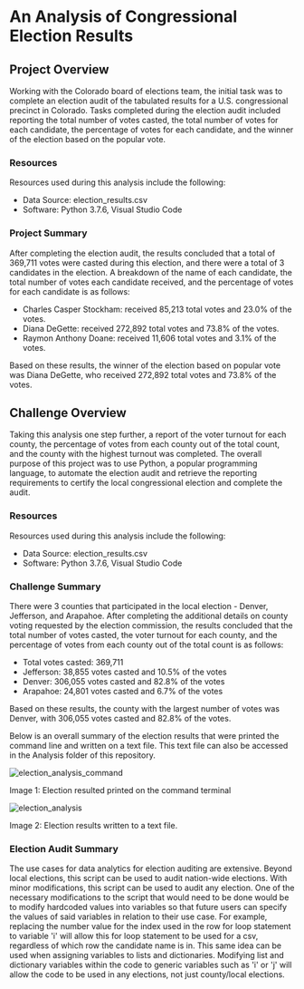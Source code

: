 # An Analysis of Congressional Election Results

## Project Overview
Working with the Colorado board of elections team, the initial task was to complete an election audit of the tabulated results for a U.S. congressional precinct in Colorado. Tasks completed during the election audit included reporting the total number of votes casted, the total number of votes for each candidate, the percentage of votes for each candidate, and the winner of the election based on the popular vote. 

### Resources
Resources used during this analysis include the following:
- Data Source: election_results.csv
- Software: Python 3.7.6, Visual Studio Code 

### Project Summary
After completing the election audit, the results concluded that a total of 369,711 votes were casted during this election, and there were a total of 3 candidates in the election. A breakdown of the name of each candidate, the total number of votes each candidate received, and the percentage of votes for each candidate is as follows:

- Charles Casper Stockham: received 85,213 total votes and 23.0% of the votes.
- Diana DeGette: received 272,892 total votes and 73.8% of the votes.
- Raymon Anthony Doane: received 11,606 total votes and 3.1% of the votes.

Based on these results, the winner of the election based on popular vote was Diana DeGette, who received 272,892 total votes and 73.8% of the votes.

## Challenge Overview
Taking this analysis one step further, a report of the voter turnout for each county, the percentage of votes from each county out of the total count, and the county with the highest turnout was completed. The overall purpose of this project was to use Python, a popular programming language, to automate the election audit and retrieve the reporting requirements to certify the local congressional election and complete the audit.

### Resources
Resources used during this analysis include the following:
- Data Source: election_results.csv
- Software: Python 3.7.6, Visual Studio Code 

### Challenge Summary
There were 3 counties that participated in the local election - Denver, Jefferson, and Arapahoe. After completing the additional details on county voting requested by the election commission, the results concluded that the total number of votes casted, the voter turnout for each county, and the percentage of votes from each county out of the total count is as follows:

- Total votes casted: 369,711
- Jefferson: 38,855 votes casted and 10.5% of the votes
- Denver: 306,055 votes casted and 82.8% of the votes
- Arapahoe: 24,801 votes casted and 6.7% of the votes 

Based on these results, the county with the largest number of votes was Denver, with 306,055 votes casted and 82.8% of the votes.

Below is an overall summary of the election results that were printed the command line and written on a text file. This text file can also be accessed in the Analysis folder of this repository.

![election_analysis_command](https://user-images.githubusercontent.com/96188669/190229413-09ecedcb-b3ce-4af1-b7c5-e3793f108ee1.png)

Image 1: Election resulted printed on the command terminal


![election_analysis](https://user-images.githubusercontent.com/96188669/190226179-9895c63c-55ee-41da-b12b-e0b5ebaaabc9.png)

Image 2: Election results written to a text file.

### Election Audit Summary
The use cases for data analytics for election auditing are extensive. Beyond local elections, this script can be used to audit nation-wide elections. With minor modifications, this script can be used to audit any election. One of the necessary modifications to the script that would need to be done would be to modify hardcoded values into variables so that future users can specify the values of said variables in relation to their use case. For example, replacing the number value for the index used in the row for loop statement to variable 'i' will allow this for loop statement to be used for a csv, regardless of which row the candidate name is in.  This same idea can be used when assigning variables to lists and dictionaries. Modifying list and dictionary variables within the code to generic variables such as 'i' or 'j' will allow the code to be used in any elections, not just county/local elections.
